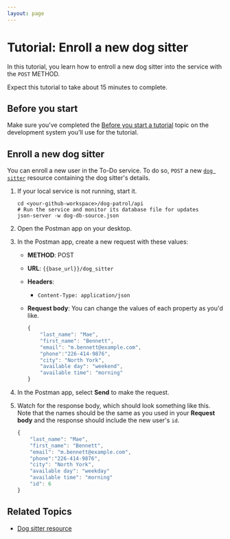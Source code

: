 ```yaml
---
layout: page
---
```


# Tutorial: Enroll a new dog sitter

In this tutorial, you learn how to entroll a new dog sitter into the service with the `POST` METHOD. 

Expect this tutorial to take about 15 minutes to complete.

## Before you start

Make sure you've completed the [Before you start a tutorial](before-you-start-a-tutorial) topic on the development system you'll use for the tutorial.

## Enroll a new dog sitter
You can enroll a new user in the To-Do service. To do so, `POST` a new [`dog sitter`](/api/dog-sitter.md) resource containing the dog sitter's details.

1. If your local service is not running, start it.

    ```shell
    cd <your-github-workspace>/dog-patrol/api
    # Run the service and monitor its database file for updates
    json-server -w dog-db-source.json
    ```
2. Open the Postman app on your desktop.
3. In the Postman app, create a new request with these values:
    * **METHOD**: POST
    * **URL**: `{{base_url}}/dog_sitter`
    * **Headers**:
        * `Content-Type: application/json`
    * **Request body**:
        You can change the values of each property as you'd like.

        ```js
        {
            "last_name": "Mae",
            "first_name": "Bennett",
            "email": "m.bennett@example.com",
            "phone":"226-414-9876",
            "city": "North York",
            "available day": "weekend",
            "available time": "morning"
        }
        ```
4. In the Postman app, select **Send** to make the request.
5. Watch for the response body, which should look something like this. Note that the names should be the same as you used in your **Request body** and the response should include the new user's `id`.

    ```js
    {
        "last_name": "Mae",
        "first_name": "Bennett",
        "email": "m.bennett@example.com",
        "phone":"226-414-9876",
        "city": "North York",
        "available day": "weekday"
        "available time": "morning"
        "id": 6
    }
    ```

## Related Topics

* [Dog sitter resource](/api/dog-sitter.md)
